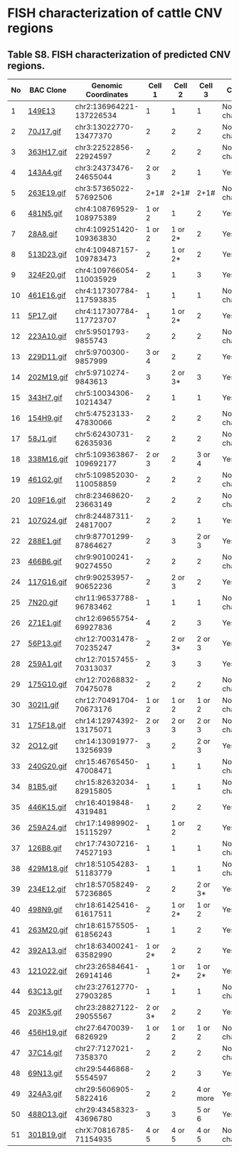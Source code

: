 # FISH characterization of cattle CNV regions

## Table S8. FISH characterization of predicted CNV regions.

| No | BAC Clone | Genomic Coordinates | Cell 1 | Cell 2 | Cell 3 | CNV |
| --- | --- | --- | --- | --- | --- | --- |
| 1 | [149E13](17_149E13.gif) | chr2:136964221-137226534 | 1 | 1 | 1 | No change |
| 2 | [70J17.gif](10_70J17.gif) | chr3:13022770-13477370 | 2 | 2| 2 | No change |
| 3 | [363H17.gif](49_363H17.gif) | chr3:22522856-22924597 | 2 | 2 | 2 | No change |
| 4 | [143A4.gif](11_143A4.gif) | chr3:24373476-24655044 | 2 or 3 | 2 | 1 | Yes |
| 5 | [263E19.gif](12_263E19.gif) | chr3:57365022-57692506 | 2+1# | 2+1# | 2+1# | No change |
| 6 | [481N5.gif](51_481N5.gif) | chr4:108769529-108975389 | 1 or 2 | 1 | 2 | Yes |
| 7 | [28A8.gif](52_28A8.gif) | chr4:109251420-109363830 | 1 or 2 | 1 or 2* | 2 | Yes |
| 8 | [513D23.gif](53_513D23.gif) | chr4:109487157-109783473 | 2 | 1 or 2* | 2 | Yes |
| 9 | [324F20.gif](13_324F20.gif) | chr4:109766054-110035929 | 2 | 1 | 3 | Yes |
| 10 | [461E16.gif](14_461E16.gif) | chr4:117307784-117593835 | 1 | 1 | 1 | No change |
| 11 | [5P17.gif](54_5P17.gif) | chr4:117307784-117723707 | 1 | 1 or 2* | 2 | Yes |
| 12 | [223A10.gif](55_223A10.gif) | chr5:9501793-9855743 | 2 | 2 | 2 | No change |
| 13 | [229D11.gif](70_229D11.gif) | chr5:9700300-9857999 | 3 or 4 | 2 | 2 | Yes |
| 14 | [202M19.gif](72_202M19.gif) | chr5:9710274-9843613 | 3 | 2 or 3* | 3 | Yes |
| 15 | [343H7.gif](15_343H7.gif) | chr5:10034306-10214347 | 2 | 1 | 1 | Yes |
| 16 | [154H9.gif](1_154H9.gif) | chr5:47523133-47830066 | 2 | 2 | 2 | No change |
| 17 | [58J1.gif](71_58J1.gif) | chr5:62430731-62635936 | 2 | 2 | 2 | No change |
| 18 | [338M16.gif](56_338M16.gif) | chr5:109363867-109692177 | 2 or 3 | 2 | 3 or 4 | Yes |
| 19 | [461G2.gif](66_461G2.gif) | chr5:109852030-110058859 | 2 | 2 | 2 | No change |
| 20 | [109F16.gif](59_109F16.gif) | chr8:23468620-23663149 | 2 | 2 | 2 | No change |
| 21 | [107G24.gif](60_107G24.gif) | chr8:24487311-24817007 | 2 | 2 | 1 | Yes |
| 22 | [288E1.gif](62_288E1.gif) | chr9:87701299-87864627 | 2 | 3 | 2 or 3 | Yes |
| 23 | [466B6.gif](63_466B6.gif) | chr9:90100241-90274550 | 2 | 2 | 2 | No change |
| 24 | [117G16.gif](64_117G16.gif) | chr9:90253957-90652236 | 2 | 2 or 3 | 2 | Yes |
| 25 | [7N20.gif](20_7N20.gif) | chr11:96537788-96783462 | 1 | 1 | 1 | No change |
| 26 | [271E1.gif](3_271E1.gif) | chr12:69655754-69927836 | 4 | 2 | 3 | Yes |
| 27 | [56P13.gif](67_56P13.gif) | chr12:70031478-70235247 | 2 | 2 or 3* | 2 or 3 | Yes |
| 28 | [259A1.gif](22_259A1.gif) | chr12:70157455-70313037 | 2 | 3 | 3 | Yes |
| 29 | [175G10.gif](23_175G10.gif) | chr12:70268832-70475078 | 2 | 2 | 2 | No change |
| 30 | [302I1.gif](68_302I1.gif) | chr12:70491704-70673176 | 1 or 2 | 1 or 2 | 1 or 2 | No change |
| 31 | [175F18.gif](26_175F18.gif) | chr14:12974392-13175071 | 2 or 3 | 2 or 3 | 2 or 3 | No change |
| 32 | [2O12.gif](27_2O12.gif) | chr14:13091977-13256939 | 3 | 2 | 2 or 3 | Yes |
| 33 | [240G20.gif](31_240G20.gif) | chr15:46765450-47008471 | 1 | 1 | 1 | No change |
| 34 | [81B5.gif](32_81B5.gif) | chr15:82632034-82915805 | 1 | 1 | 1 | No change |
| 35 | [446K15.gif](33_446K15.gif) | chr16:4019848-4319481 | 1 | 2 | 2 | Yes |
| 36 | [259A24.gif](4_259A24.gif) | chr17:14989902-15115297 | 1 | 1 or 2 | 2 | Yes |
| 37 | [126B8.gif](34_126B8.gif) | chr17:74307216-74527193 | 1 | 1 | 1 | No change |
| 38 | [429M18.gif](35_429M18.gif) | chr18:51054283-51183779 | 1 | 1 | 1 | No change |
| 39 | [234E12.gif](5_234E12.gif) | chr18:57058249-57236865 | 2 | 2 | 2 or 3* | Yes |
| 40 | [498N9.gif](36_498N9.gif) | chr18:61425416-61617511 | 2 | 1 or 2* | 1 or 2 | Yes |
| 41 | [263M20.gif](37_263M20.gif) | chr18:61575505-61856243 | 1 | 1 | 2 | Yes |
| 42 | [392A13.gif](38_392A13.gif) | chr18:63400241-63582990 | 1 or 2* | 2 | 2 | Yes |
| 43 | [121O22.gif](6_121O22.gif) | chr23:26584641-26914146 | 1 | 1 or 2* | 1 or 2* | Yes |
| 44 | [63C13.gif](40_63C13.gif) | chr23:27612770-27903285 | 1 | 1 | 1 | No change |
| 45 | [203K5.gif](7_203K5.gif) | chr23:28827122-29055567 | 2 or 3* | 2 | 2 | Yes |
| 46 | [456H19.gif](42_456H19.gif) | chr27:6470039-6826929 | 1 or 2 | 1 or 2 | 1 or 2 | No change|
| 47 | [37C14.gif](43_37C14.gif) | chr27:7127021-7358370 | 2 | 2 | 2 | No change |
| 48 | [69N13.gif](9_69N13.gif) | chr29:5446868-5554597 | 2 | 2 | 3 | Yes |
| 49 | [324A3.gif](46_324A3.gif) | chr29:5606905-5822416 | 2 | 2 | 4 or more | Yes |
| 50 | [488O13.gif](47_488O13.gif) | chr29:43458323-43696780 | 3 | 3 | 5 or 6 | Yes |
| 51 | [301B19.gif](65_301B19.gif) | chrX:70816785-71154935 | 4 or 5 | 4 or 5 | 4 or 5 | No change |
